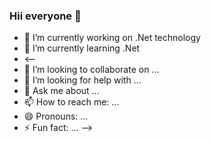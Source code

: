 ### Hii everyone 👋



- 🔭 I’m currently working on .Net technology
- 🌱 I’m currently learning .Net
- <--
- 👯 I’m looking to collaborate on ...
- 🤔 I’m looking for help with ...
- 💬 Ask me about ...
- 📫 How to reach me: ...
- 😄 Pronouns: ...
- ⚡ Fun fact: ...
-->
